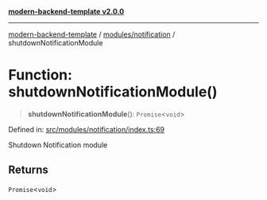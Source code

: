 [**modern-backend-template v2.0.0**](../../../README.md)

***

[modern-backend-template](../../../modules.md) / [modules/notification](../README.md) / shutdownNotificationModule

# Function: shutdownNotificationModule()

> **shutdownNotificationModule**(): `Promise`\<`void`\>

Defined in: [src/modules/notification/index.ts:69](https://github.com/maemreyo/saas-4cus-nodejs/blob/2a5b3f3aa11335dfa561e80e1feabb8e6084261e/src/modules/notification/index.ts#L69)

Shutdown Notification module

## Returns

`Promise`\<`void`\>
